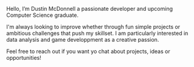 Hello, I’m Dustin McDonnell a passionate developer and upcoming Computer Science graduate.

I'm always looking to improve whether through fun simple projects or ambitious challenges that push my skillset.
I am particularly interested in data analysis and game developpment as a creative passion.

Feel free to reach out if you want yo chat about projects, ideas or opportunities!
